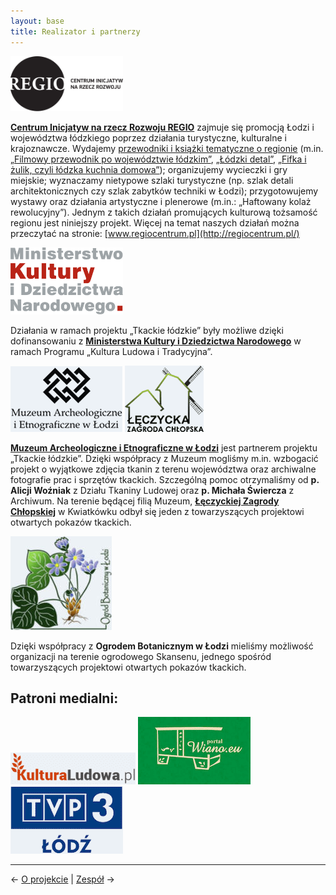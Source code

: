 ```yaml
---
layout: base
title: Realizator i partnerzy
---
```


<a href="http://regiocentrum.pl/" title="Centrum Inicjatyw na rzecz Rozwoju REGIO" class="no-underline"><img style="width: 180px;" src="/assets/img/regio.svg" alt="Logo Centrum Inicjatyw na rzecz Rozwoju REGIO"></a>

**[Centrum Inicjatyw na rzecz Rozwoju REGIO](http://regiocentrum.pl/)** zajmuje się promocją Łodzi i województwa łódzkiego poprzez działania turystyczne, kulturalne i krajoznawcze. Wydajemy [przewodniki i książki tematyczne o regionie](http://regiocentrum.pl/publikacje/) (m.in. [„Filmowy przewodnik po województwie łódzkim”](http://regiocentrum.pl/publikacje/ksiazki/przewodnik-filmowy-po-wojewodztwie-lodzkim/), [„Łódzki detal”](http://regiocentrum.pl/publikacje/ksiazki/detal-lodzki-przewodnik-po-lodzkich-detalach-architektonicznych/), [„Fifka i żulik, czyli łódzka kuchnia domowa”](http://regiocentrum.pl/publikacje/ksiazki/fifka-i-zulik-czyli-lodzka-kuchnia-domowa/)); organizujemy wycieczki i gry miejskie; wyznaczamy nietypowe szlaki turystyczne (np. szlak detali architektonicznych czy szlak zabytków techniki w Łodzi); przygotowujemy wystawy oraz działania artystyczne i plenerowe (m.in.: „Haftowany kolaż rewolucyjny”). Jednym z takich działań promujących kulturową tożsamość regionu jest niniejszy projekt. Więcej na temat naszych działań można przeczytać na stronie: [www.regiocentrum.pl](http://regiocentrum.pl/)

<a href="https://www.gov.pl/web/kultura" title="Ministerstwo Kultury i Dziedzictwa Narodowego" class="no-underline"><img style="width: 180px;" src="/assets/img/mkidn.svg" alt="Logo Ministerstwa Kultury i Dziedzictwa Narodowego"></a>

Działania w ramach projektu „Tkackie łódzkie” były możliwe dzięki dofinansowaniu z **[Ministerstwa Kultury i Dziedzictwa Narodowego](https://www.gov.pl/web/kultura)** w ramach Programu „Kultura Ludowa i Tradycyjna”.

<div class="sm_flex justify-around items-center">
  <a href="http://www.maie.lodz.pl/" title="Muzeum Archeologiczne i Etnograficzne w Łodzi" class="no-underline"><img src="/assets/img/maie.png" alt="Logo Muzeum Archeologicznego i Etnograficznego w Łodzi" width="179" height="105"></a>
  <a href="http://www.maie.lodz.pl/skansen/" title="Łęczycka Zagroda Chłopska" class="no-underline"><img src="/assets/img/zagroda-leczycka.png" alt="Logo Zagrody Łęczyckiej" width="126" height="106"></a>
</div>

**[Muzeum Archeologiczne i Etnograficzne w Łodzi](http://www.maie.lodz.pl/)** jest partnerem projektu „Tkackie łódzkie”. Dzięki współpracy z Muzeum mogliśmy m.in. wzbogacić projekt o wyjątkowe zdjęcia tkanin z terenu województwa oraz archiwalne fotografie prac i sprzętów tkackich. Szczególną pomoc otrzymaliśmy od **p. Alicji Woźniak** z Działu Tkaniny Ludowej oraz **p. Michała Świercza** z Archiwum. Na terenie będącej filią Muzeum, **[Łęczyckiej Zagrody Chłopskiej](http://www.maie.lodz.pl/skansen/)** w Kwiatkówku odbył się jeden z towarzyszących projektowi otwartych pokazów tkackich.

<img src="/assets/img/ogrod-botaniczny.jpg" alt="Logo Ogrodu Botanicznego w Łodzi" width="162" height="150">

Dzięki współpracy z **Ogrodem Botanicznym w Łodzi** mieliśmy możliwość organizacji na terenie ogrodowego Skansenu, jednego spośród towarzyszących projektowi otwartych pokazów tkackich.

## Patroni medialni:

<div class="md_flex justify-around items-center">
  <a href="http://kulturaludowa.pl/" title="KulturaLudowa.pl" class="no-underline"><img src="/assets/img/kultura-ludowa.png" alt="Logo KulturaLudowa.pl" width="200" height="51"></a>
  <a href="http://wiano.eu/" title="Wiano.eu" class="no-underline"><img src="/assets/img/wiano.png" alt="Logo Wiano.eu" width="180" height="108"></a>
  <a href="https://lodz.tvp.pl/" title="TVP3 Łódź" class="no-underline"><img src="/assets/img/tvp-lodz.png" alt="Logo TVP3 Łódź" width="180" height="108"></a>
</div>

---

← [O projekcie](/o-projekcie/#main) | [Zespół](/zespol/#main) →